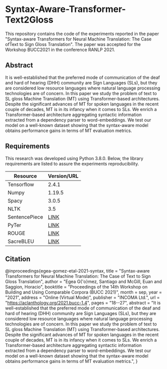 # Syntax-Aware-Transformer-Text2Gloss

This repository contains the code of the experiments reported in the paper "Syntax-aware Transformers for Neural Machine Translation: The Case ofText to Sign Gloss Translation".
The paper was accepted for the Workshop BUCC2021 in the conference RANLP 2021. 

## Abstract

It is well-established that the preferred mode of communication of the deaf and hard of hearing (DHH) community are Sign Languages (SLs), but they are considered low resource languages where natural language processing technologies are of concern. In this paper we study the problem of text to SL gloss Machine Translation (MT) using Transformer-based architectures. Despite the significant advances of MT for spoken languages in the recent couple of decades, MT is in its infancy when it comes to SLs.  We enrich a Transformer-based architecture aggregating syntactic information extracted from a dependency parser to word-embeddings. We test our model on a well-known dataset showing that the syntax-aware model obtains performance gains in terms of MT evaluation metrics. 

## Requirements
This research was developed using Python 3.8.0. Below, the library requirements are listed to assure the experiments reproducibility.

| Resource | Version/URL |
| ------------- | ------------- |
| Tensorflow | 2.4.1 |
| Numpy | 1.19.5 |
| Spacy | 3.0.5 |
| NLTK | 3.5 |
| SentencePiece | [LINK](https://github.com/google/sentencepiece) |
| PyTer | [LINK](https://github.com/BramVanroy/pyter) |
| ROUGE | [LINK](https://github.com/google/seq2seq/blob/master/seq2seq/metrics/rouge.py) |
| SacreBLEU | [LINK](https://github.com/mjpost/sacrebleu) |
 
## Citation


@inproceedings{egea-gomez-etal-2021-syntax,
    title = "Syntax-aware Transformers for Neural Machine Translation: The Case of Text to Sign Gloss Translation",
    author = "Egea G{\'o}mez, Santiago  and
      McGill, Euan  and
      Saggion, Horacio",
    booktitle = "Proceedings of the 14th Workshop on Building and Using Comparable Corpora (BUCC 2021)",
    month = sep,
    year = "2021",
    address = "Online (Virtual Mode)",
    publisher = "INCOMA Ltd.",
    url = "https://aclanthology.org/2021.bucc-1.4",
    pages = "18--27",
    abstract = "It is well-established that the preferred mode of communication of the deaf and hard of hearing (DHH) community are Sign Languages (SLs), but they are considered low resource languages where natural language processing technologies are of concern. In this paper we study the problem of text to SL gloss Machine Translation (MT) using Transformer-based architectures. Despite the significant advances of MT for spoken languages in the recent couple of decades, MT is in its infancy when it comes to SLs. We enrich a Transformer-based architecture aggregating syntactic information extracted from a dependency parser to word-embeddings. We test our model on a well-known dataset showing that the syntax-aware model obtains performance gains in terms of MT evaluation metrics.",
}


